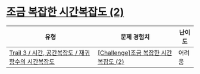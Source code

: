 # [조금 복잡한 시간복잡도 (2)](https://https://en.codetree.ai/trails/complete/curated-cards/challenge-time-complexity-5)

|유형|문제 경험치|난이도|
|---|---|---|
|[Trail 3 / 시간, 공간복잡도 / 재귀함수의 시간복잡도](https://https://en.codetree.ai/trail-info/novice-high/)|[[Challenge]조금 복잡한 시간복잡도 (2)](https://https://en.codetree.ai/trails/complete/curated-cards/challenge-time-complexity-5/)|어려움|

